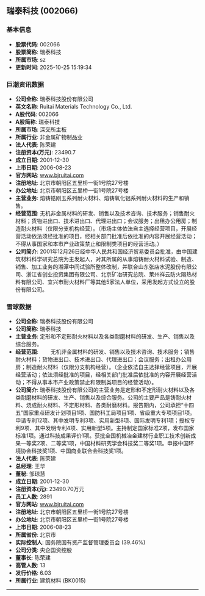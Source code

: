 ## 瑞泰科技 (002066)

### 基本信息

- **股票代码**: 002066
- **股票简称**: 瑞泰科技
- **所属市场**: sz
- **更新时间**: 2025-10-25 15:19:34

### 巨潮资讯数据

- **公司全称**: 瑞泰科技股份有限公司
- **英文名称**: Ruitai Materials Technology Co., Ltd.
- **A股代码**: 002066
- **A股简称**: 瑞泰科技
- **所属市场**: 深交所主板
- **所属行业**: 非金属矿物制品业
- **法人代表**: 陈荣建
- **注册资本(万元)**: 23490.7
- **成立日期**: 2001-12-30
- **上市日期**: 2006-08-23
- **官方网站**: www.bjruitai.com
- **注册地址**: 北京市朝阳区五里桥一街1号院27号楼
- **办公地址**: 北京市朝阳区五里桥一街1号院27号楼
- **主营业务**: 熔铸锆刚玉系列耐火材料、熔铸氧化铝系列耐火材料的生产和销售。
- **经营范围**: 无机非金属材料的研发、销售以及技术咨询、技术服务；销售耐火材料；货物进出口、技术进出口、代理进出口；会议服务；出租办公用房；制造耐火材料（仅限分支机构经营）。（市场主体依法自主选择经营项目，开展经营活动依法须经批准的项目，经相关部门批准后依批准的内容开展经营活动；不得从事国家和本市产业政策禁止和限制类项目的经营活动。）
- **公司简介**: 2001年12月26日经中华人民共和国经济贸易委员会批准，由中国建筑材料科学研究总院为主发起人，对其所属的从事熔铸耐火材料试验、制造、销售、加工业务的湘潭中间试验所整体改制，并联合山东张店水泥股份有限公司、浙江省创业投资集团有限公司、北京矿冶研究总院、莱州祥云防火隔热材料有限公司、宜兴市耐火材料厂等其他5家法人单位，采用发起方式设立的股份有限公司。

### 雪球数据

- **公司全称**: 瑞泰科技股份有限公司
- **公司简称**: 瑞泰科技
- **主营业务**: 定形和不定形耐火材料以及各类耐磨材料的研发、生产、销售以及综合服务。
- **经营范围**: 　　无机非金属材料的研发、销售以及技术咨询、技术服务；销售耐火材料；货物进出口、技术进出口、代理进出口；会议服务；出租办公用房；制造耐火材料（仅限分支机构经营）。（企业依法自主选择经营项目，开展经营活动；依法须经批准的项目，经相关部门批准后依批准的内容开展经营活动；不得从事本市产业政策禁止和限制类项目的经营活动）。
- **公司简介**: 瑞泰科技股份有限公司的主营业务是定形和不定形耐火材料以及各类耐磨材料的研发、生产、销售以及综合服务。公司的主要产品是铸耐火材料、烧成耐火材料、不定形材料、各类耐磨材料。报告期内，公司承担“十四五”国家重点研发计划项目1项、国防科工局项目1项、省级重大专项项目1项。申请专利12项、其中发明专利3项、实用新型8项、国际发明专利1项；授权专利9项、其中发明专利4项、实用新型5项。主持制定国家标准2项，发布国家标准1项。通过科技成果评价1项。获批全国机械冶金建材行业职工技术创新成果一等奖2项、二等奖1项，中国材料研究学会科技奖二等奖1项。申报中国环境协会科技奖1项、中国商业联合会科技奖1项。
- **法人代表**: 陈荣建
- **总经理**: 王华
- **董秘**: 邹琼慧
- **成立日期**: 2001-12-30
- **注册资本(元)**: 23490.70万元
- **员工人数**: 2891
- **官方网站**: www.bjruitai.com
- **注册地址**: 北京市朝阳区五里桥一街1号院27号楼
- **办公地址**: 北京市朝阳区五里桥一街1号院27号楼
- **上市日期**: 2006-08-23
- **所属省份**: 北京市
- **实际控制人**: 国务院国有资产监督管理委员会 (39.46%)
- **公司分类**: 央企国资控股
- **董事长**: 陈荣建
- **高管人数**: 13
- **发行价格**: 6.03
- **所属行业**: 建筑材料 (BK0015)

---